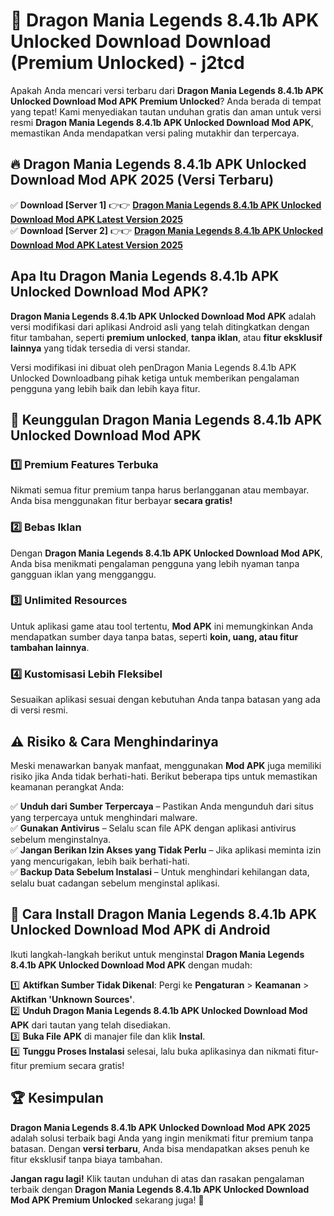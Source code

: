 # 🎯 Dragon Mania Legends 8.4.1b APK Unlocked Download  Download (Premium Unlocked) -  j2tcd

Apakah Anda mencari versi terbaru dari **Dragon Mania Legends 8.4.1b APK Unlocked Download Mod APK Premium Unlocked**? Anda berada di tempat yang tepat! Kami menyediakan tautan unduhan gratis dan aman untuk versi resmi **Dragon Mania Legends 8.4.1b APK Unlocked Download Mod APK**, memastikan Anda mendapatkan versi paling mutakhir dan terpercaya.

## 🔥 Dragon Mania Legends 8.4.1b APK Unlocked Download Mod APK 2025 (Versi Terbaru)

✅ **Download [Server 1]** 👉👉 [**Dragon Mania Legends 8.4.1b APK Unlocked Download Mod APK Latest Version 2025**](https://momento.my/?title=Dragon_Mania_Legends_8.4.1b_APK_Unlocked_Download)  
✅ **Download [Server 2]** 👉👉 [**Dragon Mania Legends 8.4.1b APK Unlocked Download Mod APK Latest Version 2025**](https://momento.my/?title=Dragon_Mania_Legends_8.4.1b_APK_Unlocked_Download)  

## Apa Itu Dragon Mania Legends 8.4.1b APK Unlocked Download Mod APK?

**Dragon Mania Legends 8.4.1b APK Unlocked Download Mod APK** adalah versi modifikasi dari aplikasi Android asli yang telah ditingkatkan dengan fitur tambahan, seperti **premium unlocked**, **tanpa iklan**, atau **fitur eksklusif lainnya** yang tidak tersedia di versi standar.

Versi modifikasi ini dibuat oleh penDragon Mania Legends 8.4.1b APK Unlocked Downloadbang pihak ketiga untuk memberikan pengalaman pengguna yang lebih baik dan lebih kaya fitur.

## 🎯 Keunggulan Dragon Mania Legends 8.4.1b APK Unlocked Download Mod APK

### 1️⃣ Premium Features Terbuka
Nikmati semua fitur premium tanpa harus berlangganan atau membayar. Anda bisa menggunakan fitur berbayar **secara gratis!**

### 2️⃣ Bebas Iklan
Dengan **Dragon Mania Legends 8.4.1b APK Unlocked Download Mod APK**, Anda bisa menikmati pengalaman pengguna yang lebih nyaman tanpa gangguan iklan yang mengganggu.

### 3️⃣ Unlimited Resources
Untuk aplikasi game atau tool tertentu, **Mod APK** ini memungkinkan Anda mendapatkan sumber daya tanpa batas, seperti **koin, uang, atau fitur tambahan lainnya**.

### 4️⃣ Kustomisasi Lebih Fleksibel
Sesuaikan aplikasi sesuai dengan kebutuhan Anda tanpa batasan yang ada di versi resmi.

## ⚠️ Risiko & Cara Menghindarinya

Meski menawarkan banyak manfaat, menggunakan **Mod APK** juga memiliki risiko jika Anda tidak berhati-hati. Berikut beberapa tips untuk memastikan keamanan perangkat Anda:

✅ **Unduh dari Sumber Terpercaya** – Pastikan Anda mengunduh dari situs yang terpercaya untuk menghindari malware.  
✅ **Gunakan Antivirus** – Selalu scan file APK dengan aplikasi antivirus sebelum menginstalnya.  
✅ **Jangan Berikan Izin Akses yang Tidak Perlu** – Jika aplikasi meminta izin yang mencurigakan, lebih baik berhati-hati.  
✅ **Backup Data Sebelum Instalasi** – Untuk menghindari kehilangan data, selalu buat cadangan sebelum menginstal aplikasi.

## 📌 Cara Install Dragon Mania Legends 8.4.1b APK Unlocked Download Mod APK di Android

Ikuti langkah-langkah berikut untuk menginstal **Dragon Mania Legends 8.4.1b APK Unlocked Download Mod APK** dengan mudah:

1️⃣ **Aktifkan Sumber Tidak Dikenal**: Pergi ke **Pengaturan** > **Keamanan** > **Aktifkan 'Unknown Sources'**.  
2️⃣ **Unduh Dragon Mania Legends 8.4.1b APK Unlocked Download Mod APK** dari tautan yang telah disediakan.  
3️⃣ **Buka File APK** di manajer file dan klik **Instal**.  
4️⃣ **Tunggu Proses Instalasi** selesai, lalu buka aplikasinya dan nikmati fitur-fitur premium secara gratis!

## 🏆 Kesimpulan

**Dragon Mania Legends 8.4.1b APK Unlocked Download Mod APK 2025** adalah solusi terbaik bagi Anda yang ingin menikmati fitur premium tanpa batasan. Dengan **versi terbaru**, Anda bisa mendapatkan akses penuh ke fitur eksklusif tanpa biaya tambahan.

**Jangan ragu lagi!** Klik tautan unduhan di atas dan rasakan pengalaman terbaik dengan **Dragon Mania Legends 8.4.1b APK Unlocked Download Mod APK Premium Unlocked** sekarang juga! 🚀
